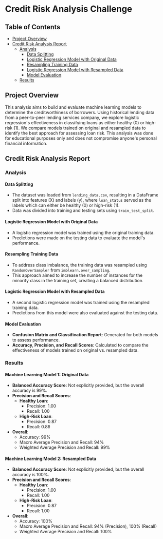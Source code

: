 # Credit Risk Analysis Challenge

## Table of Contents
- [Project Overview](#project-overview)
- [Credit Risk Analysis Report](#credit-risk-analysis-report)
  - [Analysis](#analysis)
    - [Data Splitting](#data-splitting)
    - [Logistic Regression Model with Original Data](#logistic-regression-model-with-original-data)
    - [Resampling Training Data](#resampling-training-data)
    - [Logistic Regression Model with Resampled Data](#logistic-regression-model-with-resampled-data)
    - [Model Evaluation](#model-evaluation)
  - [Results](#results)

## Project Overview
This analysis aims to build and evaluate machine learning models to determine the creditworthiness of borrowers. Using historical lending data from a peer-to-peer lending services company, we explore logistic regression's effectiveness in classifying loans as either healthy (0) or high-risk (1). We compare models trained on original and resampled data to identify the best approach for assessing loan risk. This analysis was done for educational purposes only and does not compromise anyone's personal financial information.

## Credit Risk Analysis Report

### Analysis

#### Data Splitting
- The dataset was loaded from `lending_data.csv`, resulting in a DataFrame split into features (X) and labels (y), where `loan_status` served as the labels which can either be healthy (0) or high-risk (1).
- Data was divided into training and testing sets using `train_test_split`.

#### Logistic Regression Model with Original Data
- A logistic regression model was trained using the original training data.
- Predictions were made on the testing data to evaluate the model's performance.

#### Resampling Training Data
- To address class imbalance, the training data was resampled using `RandomOverSampler` from `imblearn.over_sampling`.
- This approach aimed to increase the number of instances for the minority class in the training set, creating a balanced distribution.

#### Logistic Regression Model with Resampled Data
- A second logistic regression model was trained using the resampled training data.
- Predictions from this model were also evaluated against the testing data.

#### Model Evaluation
- **Confusion Matrix and Classification Report**: Generated for both models to assess performance.
- **Accuracy, Precision, and Recall Scores**: Calculated to compare the effectiveness of models trained on original vs. resampled data.

### Results

#### Machine Learning Model 1: Original Data
- **Balanced Accuracy Score**: Not explicitly provided, but the overall accuracy is 99%.
- **Precision and Recall Scores**:
  - **Healthy Loan**:
    - Precision: 1.00
    - Recall: 1.00
  - **High-Risk Loan**:
    - Precision: 0.87
    - Recall: 0.89
- **Overall**:
  - Accuracy: 99%
  - Macro Average Precision and Recall: 94%
  - Weighted Average Precision and Recall: 99%

#### Machine Learning Model 2: Resampled Data
- **Balanced Accuracy Score**: Not explicitly provided, but the overall accuracy is 100%.
- **Precision and Recall Scores**:
  - **Healthy Loan**:
    - Precision: 1.00
    - Recall: 1.00
  - **High-Risk Loan**:
    - Precision: 0.87
    - Recall: 1.00
- **Overall**:
  - Accuracy: 100%
  - Macro Average Precision and Recall: 94% (Precision), 100% (Recall)
  - Weighted Average Precision and Recall: 100%

